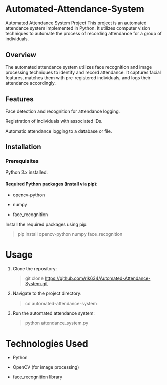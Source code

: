 # Automated-Attendance-System

Automated Attendance System Project
This project is an automated attendance system implemented in Python. It utilizes computer vision techniques to automate the process of recording attendance for a group of individuals.

## Overview
The automated attendance system utilizes face recognition and image processing techniques to identify and record attendance. It captures facial features, matches them with pre-registered individuals, and logs their attendance accordingly.

## Features
Face detection and recognition for attendance logging.

Registration of individuals with associated IDs.

Automatic attendance logging to a database or file.

## Installation
### Prerequisites
Python 3.x installed.

#### Required Python packages (install via pip):

- opencv-python

- numpy

- face_recognition

Install the required packages using pip:

   > pip install opencv-python numpy face_recognition

# Usage
1. Clone the repository:

   > git clone https://github.com/rik634/Automated-Attendance-System.git

2. Navigate to the project directory:

   > cd automated-attendance-system

3. Run the automated attendance system:

   > python attendance_system.py

# Technologies Used
- Python

- OpenCV (for image processing)

- face_recognition library
